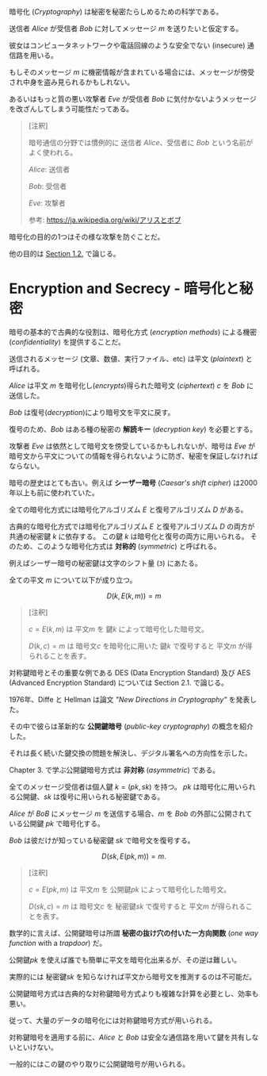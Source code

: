暗号化 (*Cryptography*) は秘密を秘密たらしめるための科学である。

送信者 *Alice* が受信者 *Bob* に対してメッセージ $m$ を送りたいと仮定する。

彼女はコンピュータネットワークや電話回線のような安全でない (insecure) 通信路を用いる。

もしそのメッセージ $m$ に機密情報が含まれている場合には、メッセージが傍受され中身を盗み見られるかもしれない。

あるいはもっと質の悪い攻撃者 *Eve* が受信者 *Bob* に気付かないようメッセージを改ざんしてしまう可能性だってある。

> [注釈]
>
> 暗号通信の分野では慣例的に 送信者 *Alice*、受信者に *Bob* という名前がよく使われる。
> 
> *Alice*: 送信者
>
> *Bob*: 受信者
>
> *Eve*: 攻撃者
>
> 参考: https://ja.wikipedia.org/wiki/アリスとボブ

暗号化の目的の1つはその様な攻撃を防ぐことだ。

他の目的は [Section 1.2.](#the-objective-of-cryptography-) で論じる。

# Encryption and Secrecy - 暗号化と秘密

暗号の基本的で古典的な役割は、暗号化方式 (*encryption methods*) による機密 (*confidentiality*) を提供することだ。

送信されるメッセージ (文章、数値、実行ファイル、etc) は平文 (*plaintext*) と呼ばれる。

*Alice* は平文 $m$ を暗号化し(*encrypts*)得られた暗号文 (*ciphertext*) $c$ を *Bob* に送信した。

*Bob* は復号(*decryption*)により暗号文を平文に戻す。

復号のため、*Bob* はある種の秘密の **解読キー** (*decryption key*) を必要とする。

攻撃者 *Eve* は依然として暗号文を傍受しているかもしれないが、暗号は *Eve* が暗号文から平文についての情報を得られないように防ぎ、秘密を保証しなければならない。

暗号の歴史はとても古い。例えば **シーザー暗号** (*Caesar's shift cipher*) は2000年以上も前に使われていた。

全ての暗号化方式には暗号化アルゴリズム $E$ と復号アルゴリズム $D$ がある。

古典的な暗号化方式では暗号化アルゴリズム $E$ と復号アルゴリズム $D$ の両方が共通の秘密鍵 $k$ に依存する。
この鍵 $k$ は暗号化と復号の両方に用いられる。
そのため、このような暗号化方式は **対称的** (*symmetric*) と呼ばれる。

例えばシーザー暗号の秘密鍵は文字のシフト量 (`3`) にあたる。

全ての平文 $m$ について以下が成り立つ。

$$ D(k, E(k, m)) = m $$

> [注釈]
>
> $c = E(k, m)$ は 平文$m$ を 鍵$k$ によって暗号化した暗号文。
>
> $D(k, c) = m$ は 暗号文$c$ を暗号化に用いた 鍵$k$ で復号すると 平文$m$ が得られることを表す。

対称鍵暗号とその重要な例である DES (Data Encryption Standard) 及び AES (Advanced Encryption Standard) については Section 2.1. で論じる。

1976年、Diffe と Hellman は論文 *"New Directions in Cryptography"* を発表した。

その中で彼らは革新的な **公開鍵暗号** (*public-key cryptography*) の概念を紹介した。

それは長く続いた鍵交換の問題を解決し、デジタル署名への方向性を示した。

Chapter 3. で学ぶ公開鍵暗号方式は **非対称** (*asymmetric*) である。

全てのメッセージ受信者は個人鍵 $k = (pk, sk)$ を持つ。
$pk$ は暗号化に用いられる公開鍵、$sk$ は復号に用いられる秘密鍵である。

*Alice* が *BoB* にメッセージ $m$ を送信する場合、$m$ を *Bob* の外部に公開されている公開鍵 $pk$ で暗号化する。

*Bob* は彼だけが知っている秘密鍵 $sk$ で暗号文を復号する。

$$ D(sk, E(pk, m)) = m. $$

> [注釈]
>
> $c = E(pk, m)$ は 平文$m$ を 公開鍵$pk$ によって暗号化した暗号文。
>
> $D(sk, c) = m$ は 暗号文$c$ を 秘密鍵$sk$ で復号すると 平文$m$ が得られることを表す。

数学的に言えば、公開鍵暗号は所謂 **秘密の抜け穴の付いた一方向関数** (*one way function* with a *trapdoor*) だ。

公開鍵$pk$ を使えば誰でも簡単に平文を暗号化出来るが、その逆は難しい。

実際的には 秘密鍵$sk$ を知らなければ平文から暗号文を推測するのは不可能だ。

公開鍵暗号方式は古典的な対称鍵暗号方式よりも複雑な計算を必要とし、効率も悪い。

従って、大量のデータの暗号化には対称鍵暗号方式が用いられる。

対称鍵暗号を適用する前に、*Alice* と *Bob* は安全な通信路を用いて鍵を共有しないといけない。

一般的にはこの鍵のやり取りに公開鍵暗号が用いられる。
